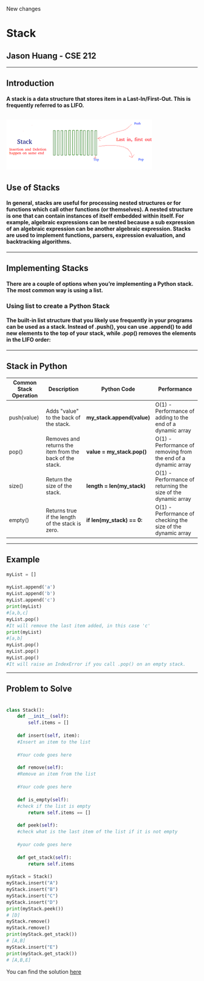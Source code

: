 New changes
# Stack
## Jason Huang - CSE 212
---
## Introduction
#### A stack is a data structure that stores item in a Last-In/First-Out. This is frequently referred to as LIFO.
![Illustration of a stack](stack.png)
---

## Use of Stacks

#### In general, stacks are useful for processing nested structures or for functions which call other functions (or themselves). A nested structure is one that can contain instances of itself embedded within itself. For example, algebraic expressions can be nested because a sub expression of an algebraic expression can be another algebraic expression. Stacks are used to implement functions, parsers, expression evaluation, and backtracking algorithms.

---

## Implementing Stacks

#### There are a couple of options when you’re implementing a Python stack. The most common way is using a list.

### Using list to create a Python Stack

#### The built-in list structure that you likely use frequently in your programs can be used as a stack. Instead of .push(), you can use .append() to add new elements to the top of your stack, while .pop() removes the elements in the LIFO order:

---

## Stack in Python
| Common Stack Operation | Description| Python Code|Performance|
|---|----|----|----|
| push(value) | Adds "value" to the back of the stack. | **my_stack.append(value)** | O(1) - Performance of adding to the end of a dynamic array |
| pop() | Removes and returns the item from the back of the stack.| **value = my_stack.pop()** | O(1) - Performance of removing from the end of a dynamic array |
| size() | Return the size of the stack. | **length = len(my_stack)** | O(1) - Performance of returning the size of the dynamic array |
| empty() | Returns true if the length of the stack is zero. | **if len(my_stack) == 0:** | O(1) - Performance of checking the size of the dynamic array |
---

## Example

```python
myList = []

myList.append('a')
myList.append('b')
myList.append('c')
print(myList)
#[a,b,c]
myList.pop()
#It will remove the last item added, in this case 'c'
print(myList)
#[a,b]
myList.pop()
myList.pop()
myList.pop()
#It will raise an IndexError if you call .pop() on an empty stack.


```
---

## Problem to Solve

```python

class Stack():
    def __init__(self):
        self.items = []

    def insert(self, item):
    #Insert an item to the list

    #Your code goes here

    def remove(self):
    #Remove an item from the list

    #Your code goes here

    def is_empty(self):
    #check if the list is empty
        return self.items == []

    def peek(self):
    #check what is the last item of the list if it is not empty

    #your code goes here

    def get_stack(self):
        return self.items

myStack = Stack()
myStack.insert("A")
myStack.insert("B")
myStack.insert("C")
myStack.insert("D")
print(myStack.peek())
# [D]
myStack.remove()
myStack.remove()
print(myStack.get_stack())
# [A,B]
myStack.insert("E")
print(myStack.get_stack())
# [A,B,E]


```

You can find the solution [here](stack.py)